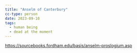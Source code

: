 ```yaml
---
title: "Anselm of Canterbury"
cc-type: person
date: 2023-09-10
tags:
  - human being
  - dead at the moment
---
```


https://sourcebooks.fordham.edu/basis/anselm-proslogium.asp
